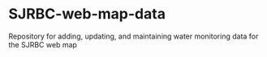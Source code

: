 # SJRBC-web-map-data
Repository for adding, updating, and maintaining water monitoring data for the SJRBC web map
